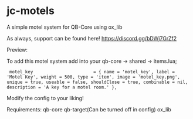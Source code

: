 # jc-motels
 A simple motel system for QB-Core using ox_lib

 As always, support can be found here!
 https://discord.gg/bDWj7GrZf2

 Preview: 

To add this motel system add into your qb-core -> shared -> items.lua;

``` motel_key                       = { name = 'motel_key', label = 'Motel Key', weight = 500, type = 'item', image = 'motel_key.png', unique = true, useable = false, shouldClose = true, combinable = nil, description = 'A key for a motel room.' },```

Modify the config to your liking!

Requirements: 
qb-core
qb-target(Can be turned off in config)
ox_lib
